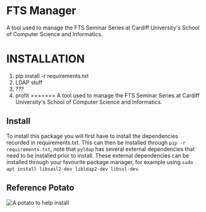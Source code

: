 FTS Manager
===========

A tool used to manage the FTS Seminar Series at Cardiff University's School of Computer Science and Informatics.


INSTALLATION
============

1. pip install -r requirements.txt
2. LDAP stuff
3. ???
4. profit
=======
A tool used to manage the FTS Seminar Series at Cardiff University's School of
Computer Science and Informatics.

## Install
To install this package you will first have to install the dependencies recorded
in requirements.txt. This can then be installed through `pip -r
requirements.txt`, note that `pyldap` has several external dependencies that
need to be installed prior to install. These external dependencies can be
installed through your favourite package manager, for example using `sudo apt
install libsasl2-dev libldap2-dev libssl-dev`.

## Reference Potato
![A potato to help install](http://www.potatoes.com/files/5713/4202/4172/07.jpg)
